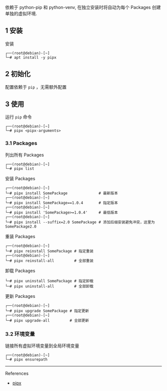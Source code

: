 依赖于 python-pip 和 python-venv, 在独立安装时将自动为每个 Packages 创建单独的虚拟环境.

## 1 安装

安装

```
┌──(root@debian)-[~]
└─# apt install -y pipx
```

## 2 初始化

配置依赖于 `pip` ，无需额外配置

## 3 使用

运行 `pip` 命令

```
┌──(root@debian)-[~]
└─# pipx <pipx-arguments>
```

### 3.1 Packages

列出所有 Packages

```
┌──(root@debian)-[~]
└─# pipx list
```

安装 Packages

```
┌──(root@debian)-[~]
└─# pipx install SomePackage              # 最新版本
┌──(root@debian)-[~]
└─# pipx install SomePackage==1.0.4       # 指定版本
┌──(root@debian)-[~]
└─# pipx install 'SomePackage>=1.0.4'     # 最低版本
┌──(root@debian)-[~]
└─# pipx install --suffix=2.0 SomePackage # 添加后缀安装避免冲突，这里为 SomePackage2.0
```

重装 Packages

```
┌──(root@debian)-[~]
└─# pipx reinstall SomePackage # 指定重装
┌──(root@debian)-[~]
└─# pipx reinstall-all         # 全部重装
```

卸载 Packages

```
└─# pipx uninstall SomePackage # 指定卸载
└─# pipx uninstall-all         # 全部卸载
```

更新 Packages

```
┌──(root@debian)-[~]
└─# pipx upgrade SomePackage # 指定更新
┌──(root@debian)-[~]
└─# pipx upgrade-all         # 全部更新
```

### 3.2 环境变量

链接所有虚拟环境变量到全局环境变量

```
┌──(root@debian)-[~]
└─# pipx ensurepath
```

---

References

- [pipx](https://pipx.pypa.io/stable/)

